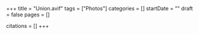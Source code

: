 +++
title = "Union.avif"
tags = ["Photos"]
categories = []
startDate = ""
draft = false
pages = []

citations = []
+++
